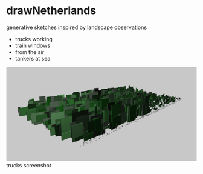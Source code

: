 # drawNetherlands

generative sketches inspired by landscape observations

* trucks
    working
* train windows
* from the air
* tankers at sea

![screenshot](trucks.png)
trucks screenshot